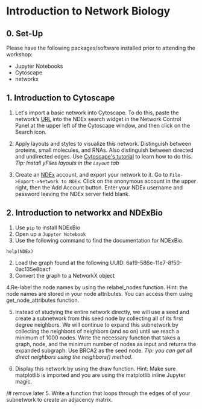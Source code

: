 # Introduction to Network Biology

## 0. Set-Up
Please have the following packages/software installed prior to attending the workshop:

* Jupyter Notebooks
* Cytoscape
* networkx

## 1. Introduction to Cytoscape

1. Let's import a basic network into Cytoscape.  To do this, paste the network’s
[URL](http://www.ndexbio.org/#/network/2b2e62ef-392a-11e8-8695-0ac135e8bacf?accesskey=0c7ae1bef2ce580dd23584d532304fe6756ebc8aa2d86c121df8dca31a04cc2a) into the NDEx search widget in the Network Control Panel at the upper left of the Cytoscape window, and
then click on the Search icon.

2. Apply layouts and styles to visualize this network. Distinguish between proteins, small molecules, and RNAs. Also distinguish between directed and undirected edges. Use [Cytoscape's tutorial](https://cytoscape.github.io/cytoscape-tutorials/protocols/modules/mapping-data/#/) to learn how to do this. *Tip: Install yFiles layouts in the `Layout` tab*

3. Create an [NDEx](http://www.home.ndexbio.org/create-an-ndex-account/) account, and export your network to it. Go to `File->Export->Network to NDEx`. Click on the anonymous account in the upper right, then the Add Account button. Enter your NDEx username and password leaving the NDEx server field blank. 

## 2. Introduction to networkx and NDExBio

1. Use `pip` to install NDExBio
2. Open up a `Jupyter Notebook`
3. Use the following command to find the documentation for NDExBio.
```
help(NDEx)
```
2. Load the graph found at the following UUID: 6a19-586e-11e7-8f50-0ac135e8bacf
3. Convert the graph to a NetworkX object

4.Re-label the node names by using the relabel_nodes function. Hint: the node names are
stored in your node attributes. You can access them using get_node_attributes function.

5. Instead of studying the entire network directly, we will use a seed and create a subnetwork from this seed node by collecting all of its first degree neighbors. We will continue to expand this subnetwork by collecting the neighbors of neighbors (and so on) until we reach a minimum of 1000 nodes. Write the necessary function that takes a graph, node, and the minimum number of nodes as input and returns the expanded subgraph. Use BRCA2 as the seed node. *Tip: you can get all direct neighbors using the neighbors() method.*

6. Display this network by using the draw function. Hint: Make sure matplotlib is imported and
you are using the matplotlib inline Jupyter magic.

/# remove later 5. Write a function that loops through the edges of of your subnetwork to create an adjacency matrix.


